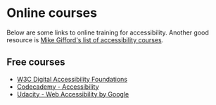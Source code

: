 # Online courses

Below are some links to online training for accessibility. Another good resource is [Mike Gifford's list of accessibility courses](https://github.com/accessibility/a11y-courses).

## Free courses
- [W3C Digital Accessibility Foundations](https://www.w3.org/WAI/fundamentals/foundations-course/)
- [Codecademy - Accessibility](https://www.codecademy.com/learn/learn-intermediate-css/modules/accessibility)
- [Udacity - Web Accessibility by Google](https://www.udacity.com/course/web-accessibility--ud891#)